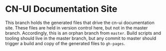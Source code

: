 # CN-UI Documentation Site

This branch holds the generated files that drive the cn-ui documentation site. These files are held in version control here, but not in the master branch. Accordingly, this is an orphan branch from `master`. Build scripts and tooling should live in the master branch, but any commit to master should trigger a build and copy of the generated files to `gh-pages`.
